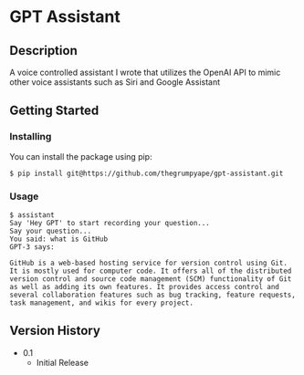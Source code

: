 # GPT Assistant

## Description

A voice controlled assistant I wrote that utilizes the OpenAI API to mimic other voice assistants such as Siri and Google Assistant

## Getting Started

### Installing

You can install the package using pip:

```
$ pip install git@https://github.com/thegrumpyape/gpt-assistant.git
```

### Usage

```
$ assistant
Say 'Hey GPT' to start recording your question...
Say your question...
You said: what is GitHub
GPT-3 says:

GitHub is a web-based hosting service for version control using Git. It is mostly used for computer code. It offers all of the distributed version control and source code management (SCM) functionality of Git as well as adding its own features. It provides access control and several collaboration features such as bug tracking, feature requests, task management, and wikis for every project.
```

## Version History

- 0.1
  - Initial Release
